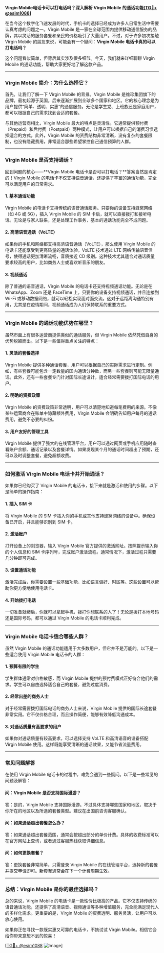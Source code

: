 **Virgin Mobile电话卡可以打电话吗？深入解析 Virgin Mobile 的通话功能[[TG💪+ @esim1088](https://t.me/s/esim1088)]**

在当今这个数字化飞速发展的时代，手机卡的选择已经成为许多人日常生活中需要认真考虑的问题之一。Virgin Mobile 是一家在全球范围内提供移动通信服务的品牌，其以灵活的服务套餐和亲民的价格吸引了大量用户。不过，对于许多初次接触 Virgin Mobile 的朋友来说，可能会有一个疑问：**Virgin Mobile 电话卡真的可以打电话吗？**

这个问题看似简单，但背后其实涉及很多细节。今天，我们就来详细聊聊 Virgin Mobile 的通话功能，帮助大家更好地了解这款产品。

---

### **Virgin Mobile 简介：为什么选择它？**

首先，让我们了解一下 Virgin Mobile 的背景。Virgin Mobile 是维珍集团旗下的品牌，最初起源于英国，后来逐渐扩展到全球多个国家和地区。它的核心理念是为用户提供“简单、透明、实惠”的通信服务。无论是学生党、上班族还是家庭用户，都可以根据自己的需求找到合适的套餐。

与其他运营商相比，Virgin Mobile 最大的特点是灵活性。它通常提供预付费（Prepaid）和后付费（Postpaid）两种模式，让用户可以根据自己的消费习惯选择适合的方式。此外，Virgin Mobile 的资费结构非常清晰，没有复杂的套餐限制，也没有隐藏费用，非常适合那些希望掌控自己通信预算的人群。

---

### **Virgin Mobile 是否支持通话？**

回到问题的核心——**Virgin Mobile 电话卡是否可以打电话？**答案当然是肯定的！Virgin Mobile 的电话卡不仅支持语音通话，还提供了丰富的通话功能，完全可以满足用户的日常需求。

#### **1. 基本通话功能**
Virgin Mobile 的电话卡支持传统的语音通话服务。只要你的设备支持蜂窝网络（如 4G 或 5G），插入 Virgin Mobile 的 SIM 卡后，就可以直接拨打和接听电话。无论是与家人联系，还是处理工作事务，基本的通话功能完全不成问题。

#### **2. 高清语音通话（VoLTE）**
如果你的手机和网络都支持高清语音通话（VoLTE），那么使用 Virgin Mobile 的电话卡还能享受到更高质量的通话体验。VoLTE 技术通过 LTE 网络传输语音信号，使得通话更加清晰流畅，音质接近 CD 级别。这种技术尤其适合对通话质量要求较高的用户，比如商务人士或喜欢听音乐的朋友。

#### **3. 视频通话**
除了普通的语音通话，Virgin Mobile 的电话卡还支持视频通话功能。无论是在 WhatsApp、Zoom 还是 FaceTime 上，只要你的设备支持视频通话，并且连接到 Wi-Fi 或移动数据网络，就可以轻松实现面对面交流。这对于远距离沟通特别有用，尤其是在疫情期间，视频通话成为人们保持联系的重要方式。

---

### **Virgin Mobile 的通话功能优势在哪里？**

虽然市面上有很多运营商提供类似的通话服务，但 Virgin Mobile 依然凭借自身的优势脱颖而出。以下是一些值得重点关注的特点：

#### **1. 灵活的套餐选择**
Virgin Mobile 提供多种通话套餐，用户可以根据自己的实际需求进行定制。例如，有些套餐可能包含一定数量的国内通话分钟数，而另一些套餐则可能无限量通话。此外，还有一些套餐专门针对国际长途设计，适合经常需要拨打国际电话的用户。

#### **2. 明确的资费政策**
Virgin Mobile 的资费政策非常透明，用户可以清楚地知道每笔费用的来源。不像某些运营商会在账单中隐藏额外费用，Virgin Mobile 会明确告知用户每月的通话费用，避免不必要的纠纷。

#### **3. 用户友好的管理工具**
Virgin Mobile 提供了强大的在线管理平台，用户可以通过网页或手机应用随时查看账户余额、通话记录以及套餐详情。如果发现某个月的通话时间超出了预期，还可以及时调整套餐，避免超额收费。

---

### **如何激活 Virgin Mobile 电话卡并开始通话？**

如果你已经购买了 Virgin Mobile 的电话卡，接下来就是激活和使用的步骤。以下是简单的操作指南：

#### **1. 插入 SIM 卡**
将 Virgin Mobile 的 SIM 卡插入你的手机或其他支持蜂窝网络的设备中。确保设备已开启，并且能够识别到 SIM 卡。

#### **2. 激活账户**
打开设备上的浏览器，输入 Virgin Mobile 官方提供的激活网址。按照提示输入你的个人信息和 SIM 卡序列号，完成账户激活流程。通常情况下，激活过程只需要几分钟即可完成。

#### **3. 设置通话功能**
激活完成后，你需要设置一些基础功能，比如语言偏好、时区等。这些设置可以帮助你更方便地使用电话卡。

#### **4. 开始拨打电话**
一切准备就绪后，你就可以拿起手机，拨打你想联系的人了！无论是拨打本地号码还是国际号码，都可以通过 Virgin Mobile 的电话卡顺利完成。

---

### **Virgin Mobile 电话卡适合哪些人群？**

虽然 Virgin Mobile 的通话功能适用于大多数用户，但它并不是万能的。以下是一些适合使用 Virgin Mobile 电话卡的人群：

#### **1. 预算有限的学生**
学生群体通常对价格敏感，而 Virgin Mobile 提供的预付费模式正好符合他们的需求。学生可以自由选择适合自己的套餐，避免过度消费。

#### **2. 经常出差的商务人士**
对于经常需要拨打国际电话的商务人士来说，Virgin Mobile 提供的国际长途套餐非常实用。它不仅价格合理，而且操作简便，能够有效降低沟通成本。

#### **3. 对通话质量有高要求的用户**
如果你对通话质量有较高要求，可以选择支持 VoLTE 和高清语音的设备搭配 Virgin Mobile 使用。这样既能享受清晰的通话效果，又能节省流量费用。

---

### **常见问题解答**

在使用 Virgin Mobile 电话卡的过程中，难免会遇到一些疑问。以下是一些常见的问题及解答：

#### **问：Virgin Mobile 是否支持国际漫游？**
答：是的，Virgin Mobile 支持国际漫游。不过具体支持哪些国家和地区，取决于你所在的地区以及所选的套餐类型。建议在出国前咨询客服确认。

#### **问：如果通话超出套餐怎么办？**
答：如果通话超出套餐范围，通常会按超出部分的单价计费。具体的收费标准可以在官方网站上查询，或者通过客服热线获取详细信息。

#### **问：如何更换套餐？**
答：更换套餐非常简单，只需登录 Virgin Mobile 的在线管理平台，选择新的套餐并提交申请即可。新套餐通常会在下一个计费周期生效。

---

### **总结：Virgin Mobile 是你的最佳选择吗？**

总的来说，Virgin Mobile 的电话卡是一款性价比极高的产品。它不仅支持传统的语音通话功能，还提供了高清语音、视频通话等多种增值服务，完全能满足现代人的多样化需求。更重要的是，Virgin Mobile 的资费透明、服务灵活，让用户可以放心使用。

如果你正在寻找一款既实惠又可靠的电话卡，不妨试试 Virgin Mobile。相信它会给你带来意想不到的惊喜！

[[TG💪+ @esim1088](https://t.me/s/esim1088) ![Image](https://i.postimg.cc/4NQfJmqS/Snipaste-2025-05-13-00-14-12.png)]